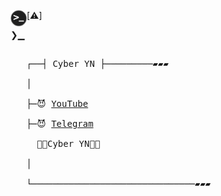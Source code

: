  [<img align="left" alt="Terminal" width="26px" src="https://raw.githubusercontent.com/github/explore/80688e429a7d4ef2fca1e82350fe8e3517d3494d/topics/terminal/terminal.png" />⚠️]

❯▁
 
	
<pre>

   ┌──┤ Cyber YN ├─────────▰▰▰

   │

   ├─😈 <a href="https://youtube.com/channel/UCirjXMzqIwYnc37imuoSdZA">YouTube</a>

   ├─😈 <a href="https://t.me/joinchat/ylsySwFK2GtiOWVl">Telegram</a>

     👨‍💻Cyber YN👨‍💻

   │

   └───────────────────────────────▰▰▰

</pre>
	

	

	

	

	

	

	

	




